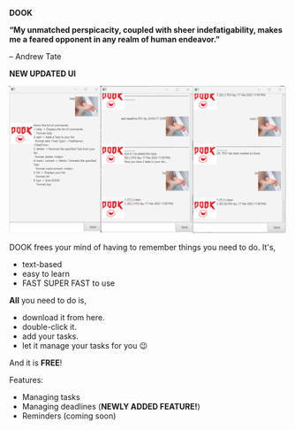 **DOOK**


**“My unmatched perspicacity, coupled with sheer indefatigability, makes me a feared opponent in any realm of human endeavor.”**

– Andrew Tate


**NEW UPDATED UI**

![UI](DOOKui.png)


DOOK frees your mind of having to remember things you need to do. It's,
  * text-based
  * easy to learn
  * FAST SUPER FAST to use

**All** you need to do is,

  * download it from here.
  * double-click it.
  * add your tasks.
  * let it manage your tasks for you 😉

And it is **FREE**!

Features:

  * Managing tasks
  * Managing deadlines (**NEWLY ADDED FEATURE!**)
  * Reminders (coming soon)

